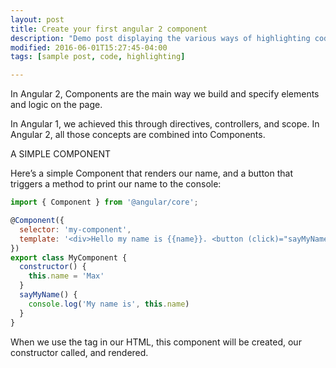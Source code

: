 ```yaml
---
layout: post
title: Create your first angular 2 component
description: "Demo post displaying the various ways of highlighting code in Markdown."
modified: 2016-06-01T15:27:45-04:00
tags: [sample post, code, highlighting]

---
```


In Angular 2, Components are the main way we build and specify elements and logic on the page.

In Angular 1, we achieved this through directives, controllers, and scope. In Angular 2, all those concepts are combined into Components.

A SIMPLE COMPONENT

Here’s a simple Component that renders our name, and a button that triggers a method to print our name to the console:

```javascript
import { Component } from '@angular/core';

@Component({
  selector: 'my-component',
  template: '<div>Hello my name is {{name}}. <button (click)="sayMyName()">Say my name</button></div>'
})
export class MyComponent {
  constructor() {
    this.name = 'Max'
  }
  sayMyName() {
    console.log('My name is', this.name)
  }
}
```
When we use the <my-component></my-component> tag in our HTML, this component will be created, our constructor called, and rendered.
